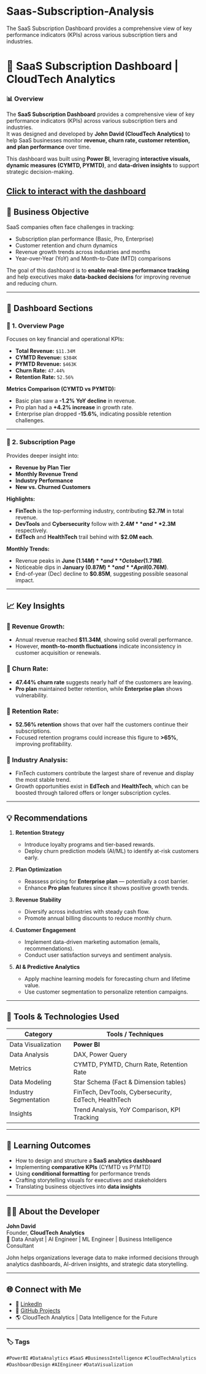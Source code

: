 # Saas-Subscription-Analysis
The SaaS Subscription Dashboard provides a comprehensive view of key performance indicators (KPIs) across various subscription tiers and industries.  

# 💼 SaaS Subscription Dashboard | CloudTech Analytics

### 📊 Overview
The **SaaS Subscription Dashboard** provides a comprehensive view of key performance indicators (KPIs) across various subscription tiers and industries.  
It was designed and developed by **John David (CloudTech Analytics)** to help SaaS businesses monitor **revenue, churn rate, customer retention, and plan performance** over time.

This dashboard was built using **Power BI**, leveraging **interactive visuals, dynamic measures (CYMTD, PYMTD)**, and **data-driven insights** to support strategic decision-making.

[Click to interact with the dashboard](https://app.powerbi.com/reportEmbed?reportId=7cee769e-afa7-48a0-9b15-4907be8e7cb9&autoAuth=true&ctid=8d843700-4eee-44f8-ac3e-469ca90fd5df)
---

## 🧭 Business Objective

SaaS companies often face challenges in tracking:
- Subscription plan performance (Basic, Pro, Enterprise)
- Customer retention and churn dynamics
- Revenue growth trends across industries and months
- Year-over-Year (YoY) and Month-to-Date (MTD) comparisons

The goal of this dashboard is to **enable real-time performance tracking** and help executives make **data-backed decisions** for improving revenue and reducing churn.

---

## 🧩 Dashboard Sections

### 🔹 1. Overview Page
Focuses on key financial and operational KPIs:
- **Total Revenue:** `$11.34M`
- **CYMTD Revenue:** `$384K`
- **PYMTD Revenue:** `$463K`
- **Churn Rate:** `47.44%`
- **Retention Rate:** `52.56%`

**Metrics Comparison (CYMTD vs PYMTD):**
- Basic plan saw a **-1.2% YoY decline** in revenue.
- Pro plan had a **+4.2% increase** in growth rate.
- Enterprise plan dropped **-15.6%**, indicating possible retention challenges.

---

### 🔹 2. Subscription Page
Provides deeper insight into:
- **Revenue by Plan Tier**
- **Monthly Revenue Trend**
- **Industry Performance**
- **New vs. Churned Customers**

**Highlights:**
- **FinTech** is the top-performing industry, contributing **$2.7M** in total revenue.
- **DevTools** and **Cybersecurity** follow with **$2.4M** and **$2.3M** respectively.
- **EdTech** and **HealthTech** trail behind with **$2.0M each**.

**Monthly Trends:**
- Revenue peaks in **June ($1.14M)** and **October ($1.71M)**.
- Noticeable dips in **January ($0.87M)** and **April ($0.76M)**.
- End-of-year (Dec) decline to **$0.85M**, suggesting possible seasonal impact.

---

## 📈 Key Insights

### 🔸 Revenue Growth:
- Annual revenue reached **$11.34M**, showing solid overall performance.
- However, **month-to-month fluctuations** indicate inconsistency in customer acquisition or renewals.

### 🔸 Churn Rate:
- **47.44% churn rate** suggests nearly half of the customers are leaving.
- **Pro plan** maintained better retention, while **Enterprise plan** shows vulnerability.

### 🔸 Retention Rate:
- **52.56% retention** shows that over half the customers continue their subscriptions.
- Focused retention programs could increase this figure to **>65%**, improving profitability.

### 🔸 Industry Analysis:
- FinTech customers contribute the largest share of revenue and display the most stable trend.
- Growth opportunities exist in **EdTech** and **HealthTech**, which can be boosted through tailored offers or longer subscription cycles.

---

## 💡 Recommendations

1. **Retention Strategy**
   - Introduce loyalty programs and tier-based rewards.
   - Deploy churn prediction models (AI/ML) to identify at-risk customers early.

2. **Plan Optimization**
   - Reassess pricing for **Enterprise plan** — potentially a cost barrier.
   - Enhance **Pro plan** features since it shows positive growth trends.

3. **Revenue Stability**
   - Diversify across industries with steady cash flow.
   - Promote annual billing discounts to reduce monthly churn.

4. **Customer Engagement**
   - Implement data-driven marketing automation (emails, recommendations).
   - Conduct user satisfaction surveys and sentiment analysis.

5. **AI & Predictive Analytics**
   - Apply machine learning models for forecasting churn and lifetime value.
   - Use customer segmentation to personalize retention campaigns.

---

## 🧮 Tools & Technologies Used

| Category | Tools / Techniques |
|-----------|-------------------|
| Data Visualization | **Power BI** |
| Data Analysis | DAX, Power Query |
| Metrics | CYMTD, PYMTD, Churn Rate, Retention Rate |
| Data Modeling | Star Schema (Fact & Dimension tables) |
| Industry Segmentation | FinTech, DevTools, Cybersecurity, EdTech, HealthTech |
| Insights | Trend Analysis, YoY Comparison, KPI Tracking |

---

## 🧠 Learning Outcomes

- How to design and structure a **SaaS analytics dashboard**
- Implementing **comparative KPIs** (CYMTD vs PYMTD)
- Using **conditional formatting** for performance trends
- Crafting storytelling visuals for executives and stakeholders
- Translating business objectives into **data insights**

---

## 👨‍💼 About the Developer

**John David**  
Founder, **CloudTech Analytics**  
📍 Data Analyst | AI Engineer | ML Engineer | Business Intelligence Consultant  

John helps organizations leverage data to make informed decisions through analytics dashboards, AI-driven insights, and strategic data storytelling.

---

## 🌐 Connect with Me

- 💼 [LinkedIn]([https://www.linkedin.com/in](https://www.linkedin.com/in/john-david-b7b5781b3/))
- 🧠 [GitHub Projects](https://github.com/johndave74/)
- 🌎 CloudTech Analytics | Data Intelligence for the Future

---

### 🏷️ Tags
`#PowerBI` `#DataAnalytics` `#SaaS` `#BusinessIntelligence` `#CloudTechAnalytics` `#DashboardDesign` `#AIEngineer` `#DataVisualization`
